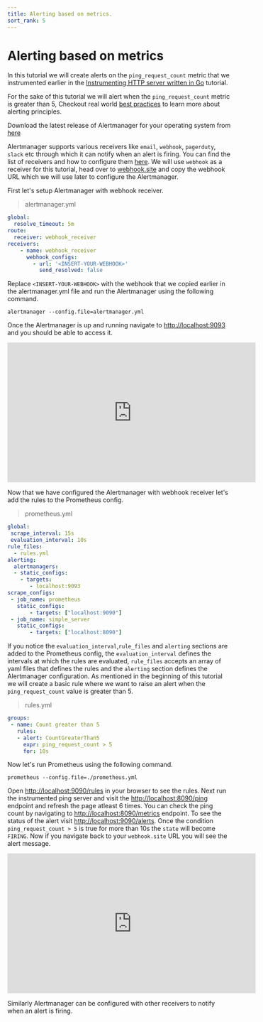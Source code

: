 ```yaml
---
title: Alerting based on metrics.
sort_rank: 5
---
```


# Alerting based on metrics

In this tutorial we will create alerts on the `ping_request_count` metric that we instrumented earlier in the
[Instrumenting HTTP server written in Go](./instrumenting_http_server_in_go/) tutorial.

For the sake of this tutorial we will alert when the `ping_request_count` metric is greater than 5, Checkout real world [best practices](../practices/alerting) to learn more about alerting principles.

Download the latest release of Alertmanager for your operating system from [here](https://github.com/prometheus/alertmanager/releases)

Alertmanager supports various receivers like `email`, `webhook`, `pagerduty`, `slack` etc through which it can notify when an alert is firing. You can find the list of receivers and how to configure them [here](../alerting/latest/configuration). We will use `webhook` as a receiver for this tutorial, head over to [webhook.site](https://webhook.site) and copy the webhook URL which we will use later to configure the Alertmanager.

First let's setup Alertmanager with webhook receiver.

> alertmanager.yml

```yaml
global:
  resolve_timeout: 5m
route:
  receiver: webhook_receiver
receivers:
    - name: webhook_receiver
      webhook_configs:
        - url: '<INSERT-YOUR-WEBHOOK>'
          send_resolved: false
```
Replace `<INSERT-YOUR-WEBHOOK>` with the webhook that we copied earlier in the alertmanager.yml file and run the Alertmanager using the following command.

`alertmanager --config.file=alertmanager.yml`

Once the Alertmanager is up and running navigate to [http://localhost:9093](http://localhost:9093) and you should be able to access it.

<iframe width="560" height="315" src="https://www.youtube.com/embed/RKXwHhQZ5RE" frameborder="0" allowfullscreen></iframe>

Now that we have configured the Alertmanager with webhook receiver let's add the rules to the Prometheus config.

> prometheus.yml

```yaml
global:
 scrape_interval: 15s
 evaluation_interval: 10s
rule_files:
  - rules.yml
alerting:
  alertmanagers:
  - static_configs:
    - targets:
       - localhost:9093
scrape_configs:
 - job_name: prometheus
   static_configs:
       - targets: ["localhost:9090"]
 - job_name: simple_server
   static_configs:
       - targets: ["localhost:8090"]
```

If you notice the `evaluation_interval`,`rule_files` and `alerting` sections are added to the Prometheus config, the `evaluation_interval` defines the intervals at which the rules are evaluated, `rule_files` accepts an array of yaml files that defines the rules and the `alerting` section defines the Alertmanager configuration. As mentioned in the beginning of this tutorial we will create a basic rule where we want to
raise an alert when the `ping_request_count` value is greater than 5.

> rules.yml

```yaml
groups:
 - name: Count greater than 5
   rules:
   - alert: CountGreaterThan5
     expr: ping_request_count > 5
     for: 10s
```

Now let's run Prometheus using the following command.

`prometheus --config.file=./prometheus.yml`

Open [http://localhost:9090/rules](http://localhost:9090/rules) in your browser to see the rules. Next run the instrumented ping server and visit the [http://localhost:8090/ping](http://localhost:8090/ping) endpoint and refresh the page atleast 6 times. You can check the ping count by navigating to [http://localhost:8090/metrics](http://localhost:8090/metrics) endpoint. To see the status of the alert visit [http://localhost:9090/alerts](http://localhost:9090/alerts). Once the condition `ping_request_count > 5` is true for more than 10s the `state` will become `FIRING`. Now if you navigate back to your `webhook.site` URL you will see the alert message.

<iframe width="560" height="315" src="https://www.youtube.com/embed/xaMXVrle98M" frameborder="0" allowfullscreen></iframe>

Similarly Alertmanager can be configured with other receivers to notify when an alert is firing.
